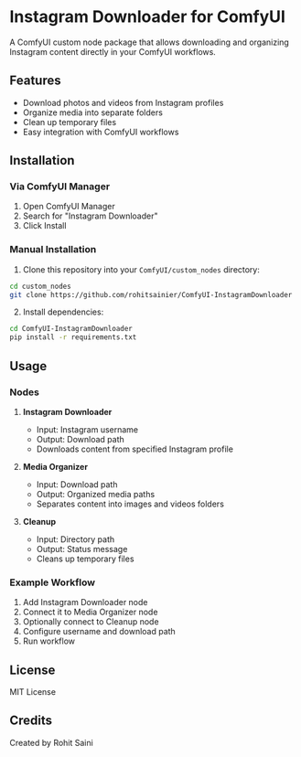 # Instagram Downloader for ComfyUI

A ComfyUI custom node package that allows downloading and organizing Instagram content directly in your ComfyUI workflows.

## Features

- Download photos and videos from Instagram profiles
- Organize media into separate folders
- Clean up temporary files
- Easy integration with ComfyUI workflows

## Installation

### Via ComfyUI Manager

1. Open ComfyUI Manager
2. Search for "Instagram Downloader"
3. Click Install

### Manual Installation

1. Clone this repository into your `ComfyUI/custom_nodes` directory:

```bash
cd custom_nodes
git clone https://github.com/rohitsainier/ComfyUI-InstagramDownloader
```

2. Install dependencies:

```bash
cd ComfyUI-InstagramDownloader
pip install -r requirements.txt
```

## Usage

### Nodes

1. **Instagram Downloader**

   - Input: Instagram username
   - Output: Download path
   - Downloads content from specified Instagram profile

2. **Media Organizer**

   - Input: Download path
   - Output: Organized media paths
   - Separates content into images and videos folders

3. **Cleanup**
   - Input: Directory path
   - Output: Status message
   - Cleans up temporary files

### Example Workflow

1. Add Instagram Downloader node
2. Connect it to Media Organizer node
3. Optionally connect to Cleanup node
4. Configure username and download path
5. Run workflow

## License

MIT License

## Credits

Created by Rohit Saini
